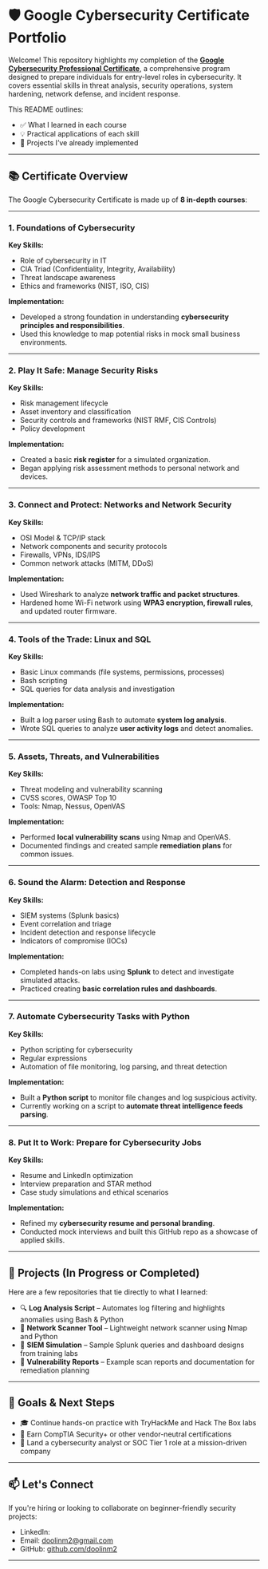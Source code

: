 # 🛡️ Google Cybersecurity Certificate Portfolio

Welcome! This repository highlights my completion of the **[Google Cybersecurity Professional Certificate](https://www.coursera.org/professional-certificates/google-cybersecurity)**, a comprehensive program designed to prepare individuals for entry-level roles in cybersecurity. It covers essential skills in threat analysis, security operations, system hardening, network defense, and incident response.

This README outlines:

* ✅ What I learned in each course
* 💡 Practical applications of each skill
* 🔧 Projects I’ve already implemented

---

## 📚 Certificate Overview

The Google Cybersecurity Certificate is made up of **8 in-depth courses**:

---

### 1. **Foundations of Cybersecurity**

**Key Skills:**

* Role of cybersecurity in IT
* CIA Triad (Confidentiality, Integrity, Availability)
* Threat landscape awareness
* Ethics and frameworks (NIST, ISO, CIS)

**Implementation:**

* Developed a strong foundation in understanding **cybersecurity principles and responsibilities**.
* Used this knowledge to map potential risks in mock small business environments.

---

### 2. **Play It Safe: Manage Security Risks**

**Key Skills:**

* Risk management lifecycle
* Asset inventory and classification
* Security controls and frameworks (NIST RMF, CIS Controls)
* Policy development

**Implementation:**

* Created a basic **risk register** for a simulated organization.
* Began applying risk assessment methods to personal network and devices.

---

### 3. **Connect and Protect: Networks and Network Security**

**Key Skills:**

* OSI Model & TCP/IP stack
* Network components and security protocols
* Firewalls, VPNs, IDS/IPS
* Common network attacks (MITM, DDoS)

**Implementation:**

* Used Wireshark to analyze **network traffic and packet structures**.
* Hardened home Wi-Fi network using **WPA3 encryption, firewall rules**, and updated router firmware.

---

### 4. **Tools of the Trade: Linux and SQL**

**Key Skills:**

* Basic Linux commands (file systems, permissions, processes)
* Bash scripting
* SQL queries for data analysis and investigation

**Implementation:**

* Built a log parser using Bash to automate **system log analysis**.
* Wrote SQL queries to analyze **user activity logs** and detect anomalies.

---

### 5. **Assets, Threats, and Vulnerabilities**

**Key Skills:**

* Threat modeling and vulnerability scanning
* CVSS scores, OWASP Top 10
* Tools: Nmap, Nessus, OpenVAS

**Implementation:**

* Performed **local vulnerability scans** using Nmap and OpenVAS.
* Documented findings and created sample **remediation plans** for common issues.

---

### 6. **Sound the Alarm: Detection and Response**

**Key Skills:**

* SIEM systems (Splunk basics)
* Event correlation and triage
* Incident detection and response lifecycle
* Indicators of compromise (IOCs)

**Implementation:**

* Completed hands-on labs using **Splunk** to detect and investigate simulated attacks.
* Practiced creating **basic correlation rules and dashboards**.

---

### 7. **Automate Cybersecurity Tasks with Python**

**Key Skills:**

* Python scripting for cybersecurity
* Regular expressions
* Automation of file monitoring, log parsing, and threat detection

**Implementation:**

* Built a **Python script** to monitor file changes and log suspicious activity.
* Currently working on a script to **automate threat intelligence feeds parsing**.

---

### 8. **Put It to Work: Prepare for Cybersecurity Jobs**

**Key Skills:**

* Resume and LinkedIn optimization
* Interview preparation and STAR method
* Case study simulations and ethical scenarios

**Implementation:**

* Refined my **cybersecurity resume and personal branding**.
* Conducted mock interviews and built this GitHub repo as a showcase of applied skills.

---

## 🚧 Projects (In Progress or Completed)

Here are a few repositories that tie directly to what I learned:

* 🔍 **Log Analysis Script** – Automates log filtering and highlights anomalies using Bash & Python
* 📡 **Network Scanner Tool** – Lightweight network scanner using Nmap and Python
* 🧰 **SIEM Simulation** – Sample Splunk queries and dashboard designs from training labs
* 🧪 **Vulnerability Reports** – Example scan reports and documentation for remediation planning

---

## 🎯 Goals & Next Steps

* 🎓 Continue hands-on practice with TryHackMe and Hack The Box labs
* 🔐 Earn CompTIA Security+ or other vendor-neutral certifications
* 💼 Land a cybersecurity analyst or SOC Tier 1 role at a mission-driven company

---

## 📫 Let's Connect

If you're hiring or looking to collaborate on beginner-friendly security projects:

* LinkedIn: 
* Email: doolinm2@gmail.com
* GitHub: [github.com/doolinm2](https://github.com/doolinm2)

---


